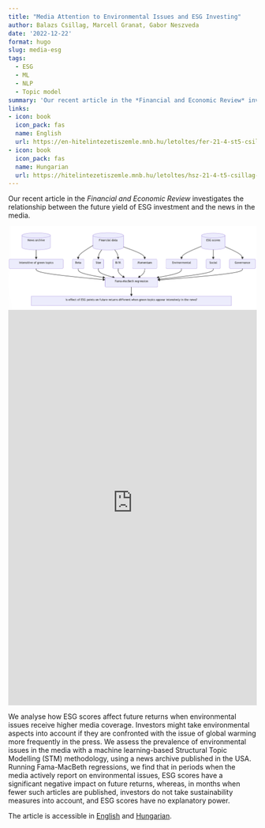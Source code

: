 ```yaml
---
title: "Media Attention to Environmental Issues and ESG Investing"
author: Balazs Csillag, Marcell Granat, Gabor Neszveda
date: '2022-12-22'
format: hugo
slug: media-esg
tags:
  - ESG
  - ML
  - NLP
  - Topic model
summary: 'Our recent article in the *Financial and Economic Review* investigates the relationship between the future return of ESG investment and the news in the media.'
links:
- icon: book
  icon_pack: fas
  name: English
  url: https://en-hitelintezetiszemle.mnb.hu/letoltes/fer-21-4-st5-csillag-granat-neszveda.pdf
- icon: book
  icon_pack: fas
  name: Hungarian
  url: https://hitelintezetiszemle.mnb.hu/letoltes/hsz-21-4-t5-csillag-granat-neszveda.pdf
---
```




Our recent article in the *Financial and Economic Review* investigates the relationship between the future yield of ESG investment and the news in the media.

<img src="index_files/figure-html/mermaid.png" width="1002" />

<embed src="https://en-hitelintezetiszemle.mnb.hu/letoltes/fer-21-4-st5-csillag-granat-neszveda.pdf" width="100%" height="800" align="center" type='application/pdf'>


We analyse how ESG scores affect future returns when environmental issues receive higher media coverage. Investors might take environmental aspects into account if they are confronted with the issue of global warming more frequently in the press. We assess the prevalence of environmental issues in the media with a machine learning-based Structural Topic Modelling (STM) methodology, using a news archive published in the USA. Running Fama-MacBeth regressions, we find that in periods when the media actively report on environmental issues, ESG scores have a significant negative impact on future returns, whereas, in months when fewer such articles are published, investors do not take sustainability measures into account, and ESG scores have no explanatory power.

The article is accessible in [English](https://en-hitelintezetiszemle.mnb.hu/letoltes/fer-21-4-st5-csillag-granat-neszveda.pdf) and [Hungarian](https://hitelintezetiszemle.mnb.hu/letoltes/hsz-21-4-t5-csillag-granat-neszveda.pdf).
